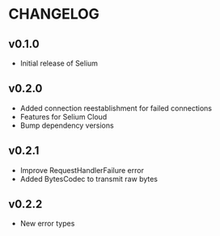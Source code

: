 # CHANGELOG

## v0.1.0

- Initial release of Selium

## v0.2.0

- Added connection reestablishment for failed connections
- Features for Selium Cloud
- Bump dependency versions

## v0.2.1

- Improve RequestHandlerFailure error
- Added BytesCodec to transmit raw bytes

## v0.2.2

- New error types
